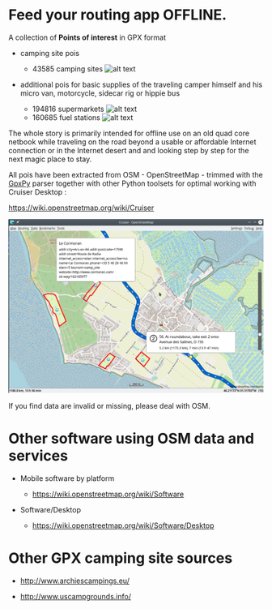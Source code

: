 # Feed your routing app OFFLINE.

A collection of **Points of interest** in GPX format

- camping site pois

    - 43585 camping sites   ![alt text](https://wiki.openstreetmap.org/w/images/thumb/e/e4/Camping.16.svg/16px-Camping.16.svg.png)

- additional pois for basic supplies of the traveling camper himself and his micro van, motorcycle, sidecar rig or hippie bus

    - 194816 supermarkets   ![alt text](https://wiki.openstreetmap.org/w/images/thumb/7/76/Supermarket-14.svg/16px-Supermarket-14.svg.png)
    - 160685 fuel stations  ![alt text](https://wiki.openstreetmap.org/w/images/thumb/7/77/Fuel-16.svg/16px-Fuel-16.svg.png)

The whole story is primarily intended for offline use on an old quad core netbook while traveling on the road beyond a usable or affordable Internet connection or in the Internet desert and and looking step by step for the next magic place to stay.

All pois have been extracted from OSM - OpenStreetMap - trimmed with the [GpxPy](http://github.com/tkrajina/gpxpy) parser together with other Python toolsets for optimal working with Cruiser Desktop :

  https://wiki.openstreetmap.org/wiki/Cruiser

![alt text](./cruiser.png?raw=true "Cruiser")

If you find data are invalid or missing, please deal with OSM.

# Other software using OSM data and services

- Mobile software by platform
    - https://wiki.openstreetmap.org/wiki/Software

- Software/Desktop 
    - https://wiki.openstreetmap.org/wiki/Software/Desktop

    
# Other GPX camping site sources

- http://www.archiescampings.eu/

- http://www.uscampgrounds.info/
